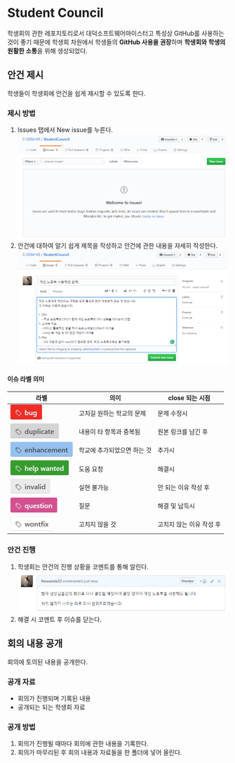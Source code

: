 # Student Council
학생회의 관한 레포지토리로서 대덕소프트웨어마이스터고 특성상 GitHub를 사용하는 것이 좋기 때문에 학생회 차원에서 학생들의 **GitHub 사용을 권장**하며 **학생회와 학생의 원활한 소통**을 위해 생성되었다.

## 안건 제시
학생들이 학생회에 안건을 쉽게 제시할 수 있도록 한다.

### 제시 방법
1. Issues 탭에서 New issue를 누른다.
![사진](images/screenshot1.png)
2. 안건에 대하여 알기 쉽게 제목을 작성하고 안건에 관한 내용을 자세히 작성한다.
![사진](images/screenshot2.png)

#### 이슈 라벨 의미
라벨|의미|close 되는 시점 
-|-|--
![bug](images/bug.jpg)| 고치길 원하는 학교의 문제|문제 수정시
![duplicate](images/duplicate.jpg)|내용이 타 항목과 중복됨|원본 링크를 남긴 후
![enhancement](images/enhancement.jpg)|학교에 추가되었으면 하는 것|추가시
![help wanted](images/help-wanted.jpg)|도움 요청|해결시
![invalid](images/invalid.jpg)|실현 불가능|안 되는 이유 작성 후
![question](images/question.jpg)|질문|해결 및 납득시
![wontfix](images/wontfix.jpg)|고치지 않을 것|고치지 않는 이유 작성 후

### 안건 진행
1. 학생회는 안건의 진행 상황을 코멘트를 통해 알린다.
![사진](images/screenshot3.png)
2. 해결 시 코멘트 후 이슈를 닫는다.

## 회의 내용 공개
회의에 토의된 내용을 공개한다.

### 공개 자료
* 회의가 진행되며 기록된 내용
* 공개되는 되는 학생회 자료

### 공개 방법
1. 회의가 진행될 때마다 회의에 관한 내용을 기록한다.
2. 회의가 마무리된 후 회의 내용과 자료들을 한 폴더에 넣어 올린다.